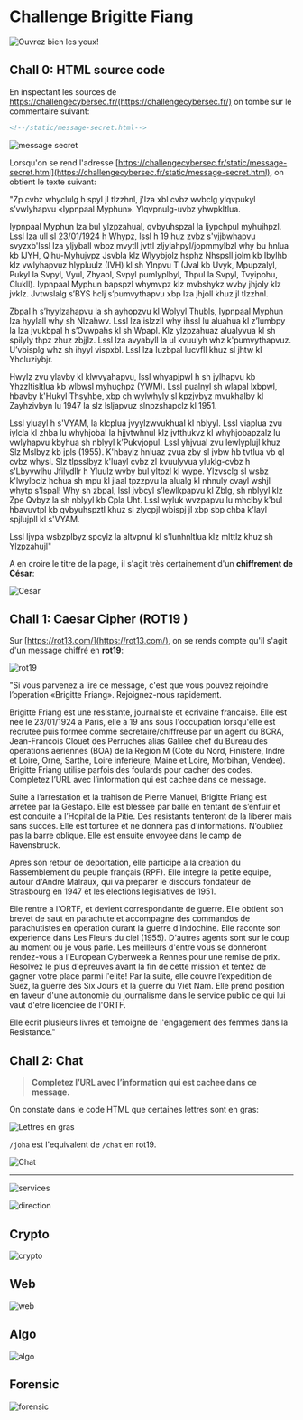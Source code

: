 # Challenge Brigitte Fiang

![Ouvrez bien les yeux!](img/DeepinScreenshot_select-area_20201031170332.png)


## Chall 0: HTML source code

En inspectant les sources de https://challengecybersec.fr/(https://challengecybersec.fr/) on tombe sur le commentaire suivant: 

```html
<!--/static/message-secret.html-->
```

![message secret](img/DeepinScreenshot_select-area_20201031170241.png)

Lorsqu'on se rend  l'adresse [https://challengecybersec.fr/static/message-secret.html](https://challengecybersec.fr/static/message-secret.html), on obtient le texte suivant:


"Zp cvbz whyclulg h spyl jl tlzzhnl, j'lza xbl cvbz wvbclg ylqvpukyl s’vwlyhapvu «Iypnpaal Myphun». Ylqvpnulg-uvbz yhwpkltlua.

Iypnpaal Myphun lza bul ylzpzahual, qvbyuhspzal la ljypchpul myhujhpzl. Lssl lza ull sl 23/01/1924 h Whypz, lssl h 19 huz zvbz s'vjjbwhapvu svyzxb'lssl lza yljyball wbpz mvytll jvttl zljylahpyl/jopmmylbzl why bu hnlua kb IJYH, Qlhu-Myhujvpz Jsvbla klz Wlyybjolz hsphz Nhspsll jolm kb Ibylhb klz vwlyhapvuz hlypluulz (IVH) kl sh Ylnpvu T (Jval kb Uvyk, Mpupzalyl, Pukyl la Svpyl, Vyul, Zhyaol, Svpyl pumlyplbyl, Thpul la Svpyl, Tvyipohu, Clukll). Iypnpaal Myphun bapspzl whymvpz klz mvbshykz wvby jhjoly klz jvklz. Jvtwslalg s’BYS hclj s’pumvythapvu xbp lza jhjoll khuz jl tlzzhnl.

Zbpal h s’hyylzahapvu la sh ayhopzvu kl Wplyyl Thubls, Iypnpaal Myphun lza hyylall why sh Nlzahwv. Lssl lza islzzll why ihssl lu aluahua kl z’lumbpy la lza jvukbpal h s’Ovwpahs kl sh Wpapl. Klz ylzpzahuaz alualyvua kl sh spilyly thpz zhuz zbjjlz. Lssl lza avyabyll la ul kvuulyh whz k'pumvythapvuz. U’vbisplg whz sh ihyyl vispxbl. Lssl lza luzbpal lucvfll khuz sl jhtw kl Yhcluziybjr.

Hwylz zvu ylavby kl klwvyahapvu, lssl whyapjpwl h sh jylhapvu kb Yhzzltisltlua kb wlbwsl myhuçhpz (YWM). Lssl pualnyl sh wlapal lxbpwl, hbavby k'Hukyl Thsyhbe, xbp ch wylwhyly sl kpzjvbyz mvukhalby kl Zayhzivbyn lu 1947 la slz lsljapvuz slnpzshapclz kl 1951.

Lssl yluayl h s'VYAM, la klcplua jvyylzwvukhual kl nblyyl. Lssl viaplua zvu iylcla kl zhba lu whyhjobal la hjjvtwhnul klz jvtthukvz kl whyhjobapzalz lu vwlyhapvu kbyhua sh nblyyl k’Pukvjopul. Lssl yhjvual zvu lewlyplujl khuz Slz Mslbyz kb jpls (1955). K'hbaylz hnluaz zvua zby sl jvbw hb tvtlua vb ql cvbz whysl. Slz tlpsslbyz k'luayl cvbz zl kvuulyvua yluklg-cvbz h s'Lbyvwlhu Jfilydllr h Yluulz wvby bul yltpzl kl wype. Ylzvsclg sl wsbz k'lwylbclz hchua sh mpu kl jlaal tpzzpvu la alualg kl nhnuly cvayl wshjl whytp s'lspal! Why sh zbpal, lssl jvbcyl s’lewlkpapvu kl Zblg, sh nblyyl klz Zpe Qvbyz la sh nblyyl kb Cpla Uht. Lssl wyluk wvzpapvu lu mhclby k'bul hbavuvtpl kb qvbyuhspztl khuz sl zlycpjl wbispj jl xbp sbp chba k'layl spjlujpll kl s'VYAM.

Lssl ljypa wsbzplbyz spcylz la altvpnul kl s'lunhnltlua klz mlttlz khuz sh Ylzpzahujl"

A en croire le titre de la page, il s'agit très certainement d'un **chiffrement de César**:

![Cesar](img/DeepinScreenshot_select-area_20201031170441.png)

## Chall 1: Caesar Cipher (ROT19 )

Sur [https://rot13.com/](https://rot13.com/), on se rends compte qu'il s'agit d'un message chiffré en **rot19**:

![rot19](img/DeepinScreenshot_select-area_20201031170827.png)

"Si vous parvenez a lire ce message, c'est que vous pouvez rejoindre l’operation «Brigitte Friang». Rejoignez-nous rapidement.

Brigitte Friang est une resistante, journaliste et ecrivaine francaise. Elle est nee le 23/01/1924 a Paris, elle a 19 ans sous l'occupation lorsqu'elle est recrutee puis formee comme secretaire/chiffreuse par un agent du BCRA, Jean-Francois Clouet des Perruches alias Galilee chef du Bureau des operations aeriennes (BOA) de la Region M (Cote du Nord, Finistere, Indre et Loire, Orne, Sarthe, Loire inferieure, Maine et Loire, Morbihan, Vendee). Brigitte Friang utilise parfois des foulards pour cacher des codes. Completez l’URL avec l’information qui est cachee dans ce message.

Suite a l’arrestation et la trahison de Pierre Manuel, Brigitte Friang est arretee par la Gestapo. Elle est blessee par balle en tentant de s’enfuir et est conduite a l’Hopital de la Pitie. Des resistants tenteront de la liberer mais sans succes. Elle est torturee et ne donnera pas d'informations. N’oubliez pas la barre oblique. Elle est ensuite envoyee dans le camp de Ravensbruck.

Apres son retour de deportation, elle participe a la creation du Rassemblement du peuple français (RPF). Elle integre la petite equipe, autour d'Andre Malraux, qui va preparer le discours fondateur de Strasbourg en 1947 et les elections legislatives de 1951.

Elle rentre a l'ORTF, et devient correspondante de guerre. Elle obtient son brevet de saut en parachute et accompagne des commandos de parachutistes en operation durant la guerre d’Indochine. Elle raconte son experience dans Les Fleurs du ciel (1955). D'autres agents sont sur le coup au moment ou je vous parle. Les meilleurs d'entre vous se donneront rendez-vous a l'European Cyberweek a Rennes pour une remise de prix. Resolvez le plus d'epreuves avant la fin de cette mission et tentez de gagner votre place parmi l'elite! Par la suite, elle couvre l’expedition de Suez, la guerre des Six Jours et la guerre du Viet Nam. Elle prend position en faveur d'une autonomie du journalisme dans le service public ce qui lui vaut d'etre licenciee de l'ORTF.

Elle ecrit plusieurs livres et temoigne de l'engagement des femmes dans la Resistance."

## Chall 2: Chat

> **Completez l’URL avec l’information qui est cachee dans ce message.**

On constate dans le code HTML que certaines lettres sont en gras:

![Lettres en gras](img/DeepinScreenshot_select-area_20201031181040.png)

`/joha` est l'equivalent de `/chat` en rot19.

![Chat](img/DeepinScreenshot_select-area_20201031182417.png)

___

![services](img/services.png)

![direction](img/direction.png)

## Crypto

![crypto](img/crypto.png)

## Web

![web](img/web.png)

## Algo

![algo](img/algo.png)

## Forensic

![forensic](img/forensic.png)

